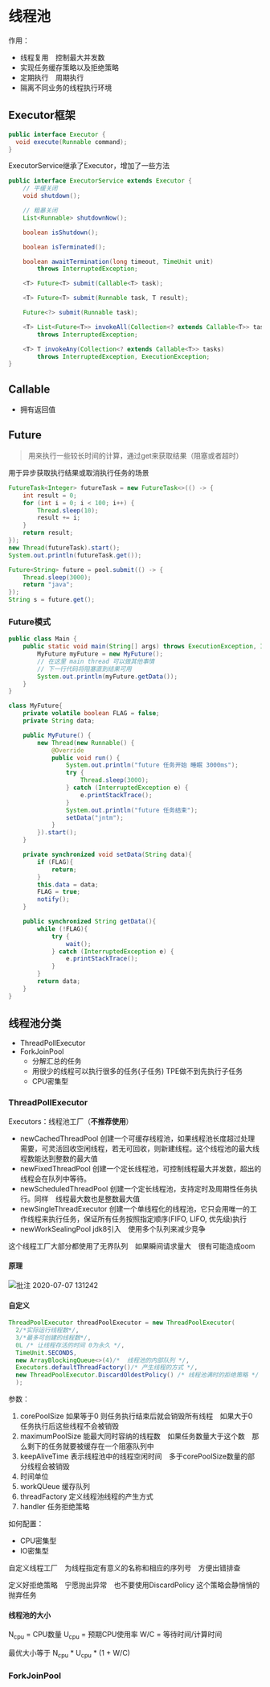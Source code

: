 # 线程池

作用：
- 线程复用　控制最大并发数
- 实现任务缓存策略以及拒绝策略
- 定期执行　周期执行
- 隔离不同业务的线程执行环境

## Executor框架

```java
public interface Executor {
  void execute(Runnable command);
}
```

ExecutorService继承了Executor，增加了一些方法

```java
public interface ExecutorService extends Executor {
    // 平缓关闭
    void shutdown();

    // 粗暴关闭
    List<Runnable> shutdownNow();

    boolean isShutdown();

    boolean isTerminated();

    boolean awaitTermination(long timeout, TimeUnit unit)
        throws InterruptedException;

    <T> Future<T> submit(Callable<T> task);

    <T> Future<T> submit(Runnable task, T result);

    Future<?> submit(Runnable task);

    <T> List<Future<T>> invokeAll(Collection<? extends Callable<T>> tasks)
        throws InterruptedException;

    <T> T invokeAny(Collection<? extends Callable<T>> tasks)
        throws InterruptedException, ExecutionException;
}
```

## Callable

- 拥有返回值

## Future

>用来执行一些较长时间的计算，通过get来获取结果（阻塞或者超时）

用于异步获取执行结果或取消执行任务的场景

```java
FutureTask<Integer> futureTask = new FutureTask<>(() -> {
    int result = 0;
    for (int i = 0; i < 100; i++) {
        Thread.sleep(10);
        result += i;
    }
    return result;
});
new Thread(futureTask).start();
System.out.println(futureTask.get());
```

```java
Future<String> future = pool.submit(() -> {
    Thread.sleep(3000);
    return "java";
});
String s = future.get();
```

### Future模式

```java
public class Main {
    public static void main(String[] args) throws ExecutionException, InterruptedException {
        MyFuture myFuture = new MyFuture();
        // 在这里 main thread 可以做其他事情
        // 下一行代码将阻塞直到结果可用
        System.out.println(myFuture.getData());
    }
}

class MyFuture{
    private volatile boolean FLAG = false;
    private String data;

    public MyFuture() {
        new Thread(new Runnable() {
            @Override
            public void run() {
                System.out.println("future 任务开始 睡眠 3000ms");
                try {
                    Thread.sleep(3000);
                } catch (InterruptedException e) {
                    e.printStackTrace();
                }
                System.out.println("future 任务结束");
                setData("jntm");
            }
        }).start();
    }

    private synchronized void setData(String data){
        if (FLAG){
            return;
        }
        this.data = data;
        FLAG = true;
        notify();
    }

    public synchronized String getData(){
        while (!FLAG){
            try {
                wait();
            } catch (InterruptedException e) {
                e.printStackTrace();
            }
        }
        return data;
    }
}
```

## 线程池分类

- ThreadPollExecutor
- ForkJoinPool
  - 分解汇总的任务
  - 用很少的线程可以执行很多的任务(子任务) TPE做不到先执行子任务
  - CPU密集型

###  ThreadPollExecutor

Executors：线程池工厂（**不推荐使用**）

- newCachedThreadPool 创建一个可缓存线程池，如果线程池长度超过处理需要，可灵活回收空闲线程，若无可回收，则新建线程。这个线程池的最大线程数能达到整数的最大值
- newFixedThreadPool 创建一个定长线程池，可控制线程最大并发数，超出的线程会在队列中等待。
- newScheduledThreadPool 创建一个定长线程池，支持定时及周期性任务执行。同样　线程最大数也是整数最大值
- newSingleThreadExecutor 创建一个单线程化的线程池，它只会用唯一的工作线程来执行任务，保证所有任务按照指定顺序(FIFO, LIFO, 优先级)执行
- newWorkSealingPool jdk8引入　使用多个队列来减少竞争

这个线程工厂大部分都使用了无界队列　如果瞬间请求量大　很有可能造成oom

#### 原理

![批注 2020-07-07 131242](/assets/批注%202020-07-07%20131242.png)

#### 自定义

```java
ThreadPoolExecutor threadPoolExecutor = new ThreadPoolExecutor(
  2/*实际运行线程数*/,
  3/*最多可创建的线程数*/,
  0L /* 让线程存活的时间 0为永久 */,
  TimeUnit.SECONDS,
  new ArrayBlockingQueue<>(4)/*  线程池的内部队列 */,
  Executors.defaultThreadFactory()/* 产生线程的方式 */,
  new ThreadPoolExecutor.DiscardOldestPolicy() /* 线程池满时的拒绝策略 */
  );
```

参数：

1. corePoolSize 如果等于0 则任务执行结束后就会销毁所有线程　如果大于0　任务执行后这些线程不会被销毁
2. maximumPoolSize 能最大同时容纳的线程数　如果任务数量大于这个数　那么剩下的任务就要被缓存在一个阻塞队列中
3. keepAliveTime 表示线程池中的线程空闲时间　多于corePoolSize数量的部分线程会被销毁
4. 时间单位
5. workQUeue 缓存队列
6. threadFactory 定义线程池线程的产生方式
7. handler 任务拒绝策略

如何配置：
- CPU密集型
- IO密集型

自定义线程工厂　为线程指定有意义的名称和相应的序列号　方便出错排查

定义好拒绝策略　宁愿抛出异常　也不要使用DiscardPolicy 这个策略会静悄悄的抛弃任务

#### 线程池的大小

N<sub>cpu</sub> = CPU数量
U<sub>cpu</sub> = 预期CPU使用率
W/C = 等待时间/计算时间

最优大小等于 N<sub>cpu</sub> * U<sub>cpu</sub> * (1 + W/C)

### ForkJoinPool

